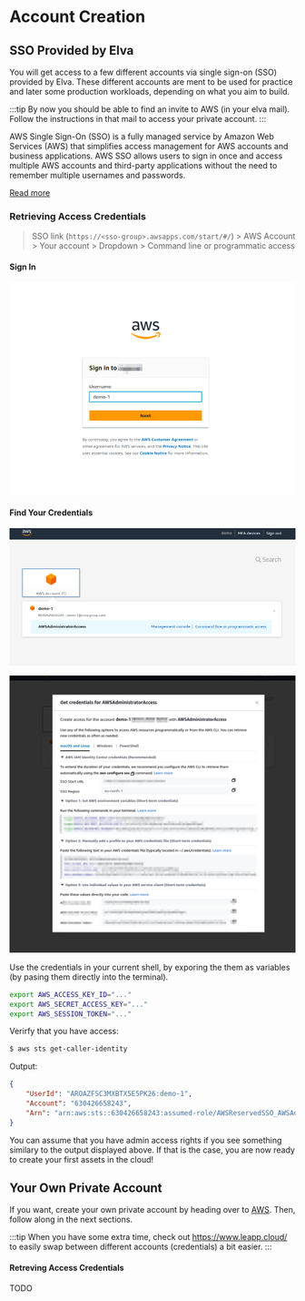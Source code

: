 # Account Creation


## SSO Provided by Elva

You will get access to a few different accounts via single sign-on (SSO) provided by Elva. These different accounts are ment to be used for practice and later some production workloads, depending on what you aim to build.

:::tip
By now you should be able to find an invite to AWS (in your elva mail). Follow the instructions in that mail to access your private account.
:::

AWS Single Sign-On (SSO) is a fully managed service by Amazon Web Services (AWS) that simplifies access management for AWS accounts and business applications. AWS SSO allows users to sign in once and access multiple AWS accounts and third-party applications without the need to remember multiple usernames and passwords. 

[Read more](../etc/sso.md)

### Retrieving Access Credentials
> SSO link (`https://<sso-group>.awsapps.com/start/#/`) > AWS Account > Your account > Dropdown >  Command line or programmatic access

#### Sign In

![alt-sign-in](../assets/2023-10-09_15-59.png)

#### Find Your Credentials
![alt-account-overview](../assets/2023-10-09_15-49.png)

![alt-account-credentials](../assets/2023-10-09_15-50.png)


Use the credentials in your current shell, by exporing the them as variables (by pasing them directly into the terminal).

```bash
export AWS_ACCESS_KEY_ID="..."
export AWS_SECRET_ACCESS_KEY="..."
export AWS_SESSION_TOKEN="..."
```


Verirfy that you have access:
```bash
$ aws sts get-caller-identity
```

Output:

```json
{
    "UserId": "AROAZFSC3MXBTX5E5PK26:demo-1",
    "Account": "630426658243",
    "Arn": "arn:aws:sts::630426658243:assumed-role/AWSReservedSSO_AWSAdministratorAccess_c24f1c5eb9707aca/demo-1"
}
```

You can assume that you have admin access rights if you see something similary to the output displayed above. If that is the case, you are now ready to create your first assets in the cloud!

## Your Own Private Account
If you want, create your own private account by heading over to [AWS](https://aws.amazon.com/free). Then, follow along in the next sections.


:::tip
When you have some extra time, check out https://www.leapp.cloud/ to easily swap between different accounts (credentials) a bit easier.
:::

#### Retreving Access Credentials

TODO
